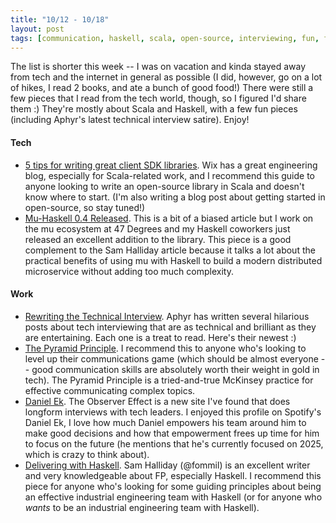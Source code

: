 ```yaml
---
title: "10/12 - 10/18"
layout: post
tags: [communication, haskell, scala, open-source, interviewing, fun, fashion]
---
```


The list is shorter this week -- I was on vacation and kinda stayed away from tech and the internet in general as possible (I did, however, go on a lot of hikes, I read 2 books, and ate a bunch of good food!)  There were still a few pieces that I read from the tech world, though, so I figured I'd share them :)  They're mostly about Scala and Haskell, with a few fun pieces (including Aphyr's latest technical interview satire).  Enjoy!

#### Tech

* [5 tips for writing great client SDK libraries](https://medium.com/wix-engineering/5-tips-for-writing-great-client-libraries-f6d02d57fdcc).  Wix has a great engineering blog, especially for Scala-related work, and I recommend this guide to anyone looking to write an open-source library in Scala and doesn't know where to start.  (I'm also writing a blog post about getting started in open-source, so stay tuned!)
* [Mu-Haskell 0.4 Released](https://www.47deg.com/blog/mu-haskell-0-4/).  This is a bit of a biased article but I work on the mu ecosystem at 47 Degrees and my Haskell coworkers just released an excellent addition to the library.  This piece is a good complement to the Sam Halliday article because it talks a lot about the practical benefits of using mu with Haskell to build a modern distributed microservice without adding too much complexity.  

#### Work

* [Rewriting the Technical Interview](https://aphyr.com/posts/353-rewriting-the-technical-interview).  Aphyr has written several hilarious posts about tech interviewing that are as technical and brilliant as they are entertaining.  Each one is a treat to read.  Here's their newest :)
* [The Pyramid Principle](https://medium.com/lessons-from-mckinsey/the-pyramid-principle-f0885dd3c5c7).  I recommend this to anyone who's looking to level up their communications game (which should be almost everyone -- good communication skills are absolutely worth their weight in gold in tech).  The Pyramid Principle is a tried-and-true McKinsey practice for effective communicating complex topics.  
* [Daniel Ek](https://www.theobservereffect.org/daniel.html).  The Observer Effect is a new site I've found that does longform interviews with tech leaders.  I enjoyed this profile on Spotify's Daniel Ek, I love how much Daniel empowers his team around him to make good decisions and how that empowerment frees up time for him to focus on the future (he mentions that he's currently focused on 2025, which is crazy to think about).
* [Delivering with Haskell](https://medium.com/@fommil/delivering-with-haskell-a347d8359597).  Sam Halliday (@fommil) is an excellent writer and very knowledgeable about FP, especially Haskell.  I recommend this piece for anyone who's looking for some guiding principles about being an effective industrial engineering team with Haskell (or for anyone who _wants_ to be an industrial engineering team with Haskell).
